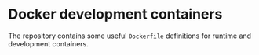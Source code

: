 # Docker development containers

The repository contains some useful `Dockerfile` definitions for runtime and development containers.
